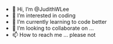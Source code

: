 - 👋 Hi, I’m @JudithWLee
- 👀 I’m interested in coding
- 🌱 I’m currently learning to code better
- 💞️ I’m looking to collaborate on ...
- 📫 How to reach me ... please not

<!---
JudithWLee/JudithWLee is a ✨ special ✨ repository because its `README.md` (this file) appears on your GitHub profile.
You can click the Preview link to take a look at your changes.
--->

